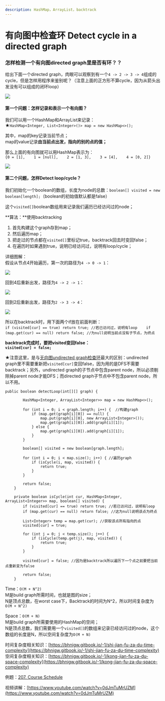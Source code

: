 ```yaml
---
description: HashMap，ArrayList，backtrack
---
```


# 有向图中检查环 Detect cycle in a directed graph

### 怎样检测一个有向图directed graph里是否有环？？

给出下面一个directed graph，肉眼可以观察到有一个`4 -> 2 -> 3 -> 4`组成的cycle，但是怎样用程序来鉴别呢？（注意上面的正方形不算cycle，因为从箭头出发没有可以组成的闭环loop）

![](.gitbook/assets/img_6332.jpg)

#### 第一个问题：怎样记录和表示一个有向图？

我们可以用一个HashMap和ArrayList来记录：  
★`HashMap<Integer, List<Integer>()> map = new HashMap<>();`

其中，map的key记录当前节点；  
            map的value记录**由当前点出发，指向的别的点的值；**

那么上面的有向图就可以用HashMap表示为：  
`{0 = [1],   
1 = [null],   
2 = [1, 3],   
3 = [4],   
4 = [0, 2]}`

![](.gitbook/assets/img_6361-copy.jpg)

#### 第二个问题，怎样Detect loop/cycle？

我们初始化一个boolean的数组，长度为node的总数：`boolean[] visited = new boolean[length];`（boolean的初始值默认都是false）

这个`visited[]`boolean数组用来记录我们遍历已经访问过的node；

**算法：**使用backtracking

1. 首先构建这个graph存到map；
2. 然后遍历map；
3. 把走过的节点都在`visited[]`里标记true，backtrack回去时变回false；
4. 在遍历时如果遇到true，说明已经访问过，说明有loop/cycle；

详细图解：  
假设从节点4开始遍历，第一次的路径为`4 -> 0 -> 1`：

![](.gitbook/assets/img_6338.jpg)



回到4后重新出发，路径为`4 -> 2 -> 1`：

![](.gitbook/assets/img_6339.jpg)



回到2后重新出发，路径为`2 -> 3 -> 4`：

![](.gitbook/assets/img_6340.jpg)



所以在backtrack时，用下面两个if放在前面判断：  
`if (visited[cur] == true) return true; //若已访问过，说明有loop   
if (map.get(cur) == null) return false; //为null说明当前点没有子节点，为终点`

**backtrack完成时，要把visited变回false：**  
**`visited[cur] = false;`**

★注意这里，是与[无向图undirected graph检查环](https://bhnigw.gitbook.io/leetcode/ji-chu-bi-hui/wu-xiang-tu-zhong-jian-cha-huan-detect-cycle-inaundirected-graph)最大的区别：undirected graph里不需要重新把`visited[cur]`变回false，因为用的是DFS不需要backtrack；另外，undirected graph的子节点中包含parent node，所以必须剔除掉parent node才能DFS；而directed graph子节点中不包含parent node，所以不用。

```text
public boolean detectLoop(int[][] graph) {

		HashMap<Integer, ArrayList<Integer>> map = new HashMap<>();

		for (int i = 0; i < graph.length; i++) {  //构建graph
			if (map.get(graph[i][0]) == null) {
				map.put(graph[i][0], new ArrayList<Integer>());
				map.get(graph[i][0]).add(graph[i][1]);
			} else {
				map.get(graph[i][0]).add(graph[i][1]);
			}
		}

		boolean[] visited = new boolean[graph.length];

		for (int i = 0; i < map.size(); i++) { //遍历graph
			if (isCycle(i, map, visited)) {
				return true;
			}
		}

		return false;
	}

	private boolean isCycle(int cur, HashMap<Integer, ArrayList<Integer>> map, boolean[] visited) {
		if (visited[cur] == true) return true; //若已访问过，说明有loop
		if (map.get(cur) == null) return false; //这为null说明该点为终点

		List<Integer> temp = map.get(cur); //获取该点所有指向的点
		visited[cur] = true;

		for (int j = 0; j < temp.size(); j++) {
			if (isCycle(temp.get(j), map, visited)) {
				return true;
			}
		}

		visited[cur] = false; //因为是backtrack所以遍历下一个点之前要把当前点重新变为false

		return false;
	}
```

Time：`O(M + N^2)`  
M是build graph所需时间，也就是图的size；  
N是顶点总数，在worst case下，Backtrack的时间为N^2，所以时间复杂度为`O(M + N^2)`

Space：`O(M + N)`  
M是build graph所需要使用的HashMap的空间；  
N是顶点总数，我们需要用一个`visited[]`的数组来记录已经访问过的node，这个数组的长度是N，所以空间复杂度为`O(M + N)`

时间复杂度相关知识：[https://bhnigw.gitbook.io/-1/shi-jian-fu-za-du-time-complexity](https://bhnigw.gitbook.io/-1/shi-jian-fu-za-du-time-complexity)  
空间复杂度相关知识：[https://bhnigw.gitbook.io/-1/kong-jian-fu-za-du-space-complexity](https://bhnigw.gitbook.io/-1/kong-jian-fu-za-du-space-complexity)



例题：[207. Course Schedule](https://bhnigw.gitbook.io/leetcode/leetcode-207.-course-schedule)



视频讲解：[https://www.youtube.com/watch?v=0dJmTuMrUZM](https://www.youtube.com/watch?v=0dJmTuMrUZM)



